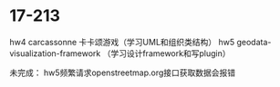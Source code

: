 # 17-213

hw4 carcassonne 卡卡颂游戏（学习UML和组织类结构）
hw5 geodata-visualization-framework （学习设计framework和写plugin）

未完成：
hw5频繁请求openstreetmap.org接口获取数据会报错
